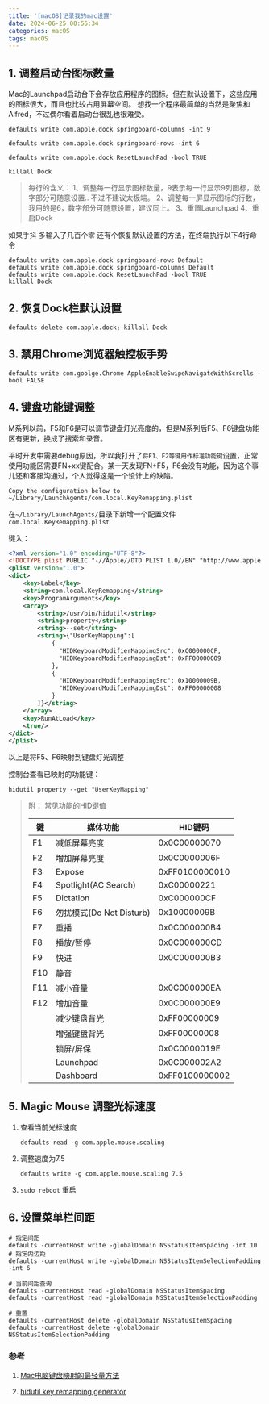 ```yaml
---
title: '[macOS]记录我的mac设置'
date: 2024-06-25 00:56:34
categories: macOS
tags: macOS
---
```



## 1. 调整启动台图标数量

Mac的Launchpad启动台下会存放应用程序的图标。但在默认设置下，这些应用的图标很大，而且也比较占用屏幕空间。
想找一个程序最简单的当然是聚焦和Alfred，不过偶尔看着启动台很乱也很难受。



```shell
defaults write com.apple.dock springboard-columns -int 9

defaults write com.apple.dock springboard-rows -int 6

defaults write com.apple.dock ResetLaunchPad -bool TRUE

killall Dock
```

>每行的含义：
>1、调整每一行显示图标数量，9表示每一行显示9列图标，数字部分可随意设置.. 不过不建议太极端。
>2、调整每一屏显示图标的行数，我用的是6，数字部分可随意设置，建议同上。
>3、重置Launchpad
>4、重启Dock

如果手抖 多输入了几百个零 还有个恢复默认设置的方法，在终端执行以下4行命令

```shell
defaults write com.apple.dock springboard-rows Default
defaults write com.apple.dock springboard-columns Default
defaults write com.apple.dock ResetLaunchPad -bool TRUE
killall Dock
```

## 2. 恢复Dock栏默认设置

```shell
defaults delete com.apple.dock; killall Dock
```



## 3. 禁用Chrome浏览器触控板手势

```shell
defaults write com.goolge.Chrome AppleEnableSwipeNavigateWithScrolls -bool FALSE
```

## 4. 键盘功能键调整

M系列以前，F5和F6是可以调节键盘灯光亮度的，但是M系列后F5、F6键盘功能区有更新，换成了搜索和录音。

平时开发中需要debug原因，所以我打开了`将F1、F2等键用作标准功能键`设置，正常使用功能区需要FN+xx键配合。某一天发现FN+F5，F6会没有功能，因为这个事儿还和客服沟通过，个人觉得这是一个设计上的缺陷。



`Copy the configuration below to ~/Library/LaunchAgents/com.local.KeyRemapping.plist`

在`~/Library/LaunchAgents/`目录下新增一个配置文件`com.local.KeyRemapping.plist`

键入：

```xml
<?xml version="1.0" encoding="UTF-8"?>
<!DOCTYPE plist PUBLIC "-//Apple//DTD PLIST 1.0//EN" "http://www.apple.com/DTDs/PropertyList-1.0.dtd">
<plist version="1.0">
<dict>
    <key>Label</key>
    <string>com.local.KeyRemapping</string>
    <key>ProgramArguments</key>
    <array>
        <string>/usr/bin/hidutil</string>
        <string>property</string>
        <string>--set</string>
        <string>{"UserKeyMapping":[
            {
              "HIDKeyboardModifierMappingSrc": 0xC000000CF,
              "HIDKeyboardModifierMappingDst": 0xFF00000009
            },
            {
              "HIDKeyboardModifierMappingSrc": 0x10000009B,
              "HIDKeyboardModifierMappingDst": 0xFF00000008
            }
        ]}</string>
    </array>
    <key>RunAtLoad</key>
    <true/>
</dict>
</plist>
```

以上是将F5、F6映射到键盘灯光调整

控制台查看已映射的功能键：

`hidutil property --get "UserKeyMapping"` 

> 附：
> 常见功能的HID键值
>
> | 键   | 媒体功能                 | HID键码        |
> | ---- | ------------------------ | -------------- |
> | F1   | 减低屏幕亮度             | 0x0C00000070   |
> | F2   | 增加屏幕亮度             | 0x0C0000006F   |
> | F3   | Expose                   | 0xFF0100000010 |
> | F4   | Spotlight(AC Search)     | 0xC00000221    |
> | F5   | Dictation                | 0xC000000CF    |
> | F6   | 勿扰模式(Do Not Disturb) | 0x10000009B    |
> | F7   | 重播                     | 0x0C000000B4   |
> | F8   | 播放/暂停                | 0x0C000000CD   |
> | F9   | 快进                     | 0x0C000000B3   |
> | F10  | 静音                     |                |
> | F11  | 减小音量                 | 0x0C000000EA   |
> | F12  | 增加音量                 | 0x0C000000E9   |
> |      | 减少键盘背光             | 0xFF00000009   |
> |      | 增强键盘背光             | 0xFF00000008   |
> |      | 锁屏/屏保                | 0x0C0000019E   |
> |      | Launchpad                | 0x0C000002A2   |
> |      | Dashboard                | 0xFF0100000002 |

## 5. Magic Mouse 调整光标速度

1. 查看当前光标速度

   ```shell
   defaults read -g com.apple.mouse.scaling
   ```

2. 调整速度为7.5

   ```shell
   defaults write -g com.apple.mouse.scaling 7.5
   ```

3. `sudo reboot` 重启



## 6. 设置菜单栏间距

```shell
# 指定间距
defaults -currentHost write -globalDomain NSStatusItemSpacing -int 10
# 指定内边距
defaults -currentHost write -globalDomain NSStatusItemSelectionPadding -int 6

# 当前间距查询
defaults -currentHost read -globalDomain NSStatusItemSpacing
defaults -currentHost read -globalDomain NSStatusItemSelectionPadding

# 重置
defaults -currentHost delete -globalDomain NSStatusItemSpacing
defaults -currentHost delete -globalDomain NSStatusItemSelectionPadding
```







### 参考

1. [Mac电脑键盘映射的最轻量方法](https://www.readern.com/keymapping-in-mac.html)

2. [hidutil key remapping generator](https://hidutil-generator.netlify.app/)



